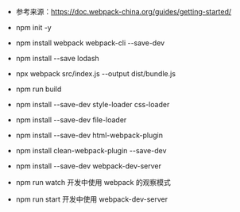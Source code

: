 * 参考来源：https://doc.webpack-china.org/guides/getting-started/

* npm init -y
* npm install webpack webpack-cli --save-dev
* npm install --save lodash
* npx webpack src/index.js --output dist/bundle.js
* npm run build


* npm install --save-dev style-loader css-loader
* npm install --save-dev file-loader
* npm install --save-dev html-webpack-plugin
* npm install clean-webpack-plugin --save-dev
* npm install --save-dev webpack-dev-server

* npm run watch 开发中使用 webpack 的观察模式
* npm run start 开发中使用 webpack-dev-server